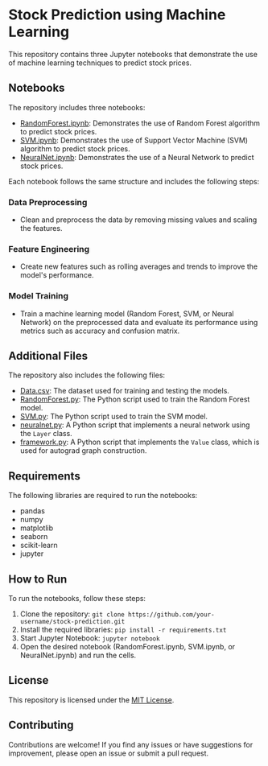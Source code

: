 # Stock Prediction using Machine Learning

This repository contains three Jupyter notebooks that demonstrate the use of machine learning techniques to predict stock prices.

## Notebooks

The repository includes three notebooks:

* [RandomForest.ipynb](RandomForest.ipynb): Demonstrates the use of Random Forest algorithm to predict stock prices.
* [SVM.ipynb](SVM.ipynb): Demonstrates the use of Support Vector Machine (SVM) algorithm to predict stock prices.
* [NeuralNet.ipynb](NeuralNet.ipynb): Demonstrates the use of a Neural Network to predict stock prices.

Each notebook follows the same structure and includes the following steps:

### Data Preprocessing

* Clean and preprocess the data by removing missing values and scaling the features.

### Feature Engineering

* Create new features such as rolling averages and trends to improve the model's performance.

### Model Training

* Train a machine learning model (Random Forest, SVM, or Neural Network) on the preprocessed data and evaluate its performance using metrics such as accuracy and confusion matrix.

## Additional Files

The repository also includes the following files:

* [Data.csv](Data.csv): The dataset used for training and testing the models.
* [RandomForest.py](RandomForest.py): The Python script used to train the Random Forest model.
* [SVM.py](SVM.py): The Python script used to train the SVM model.
* [neuralnet.py](neuralnet.py): A Python script that implements a neural network using the `Layer` class.
* [framework.py](framework.py): A Python script that implements the `Value` class, which is used for autograd graph construction.

## Requirements

The following libraries are required to run the notebooks:

* pandas
* numpy
* matplotlib
* seaborn
* scikit-learn
* jupyter

## How to Run

To run the notebooks, follow these steps:

1. Clone the repository: `git clone https://github.com/your-username/stock-prediction.git`
2. Install the required libraries: `pip install -r requirements.txt`
3. Start Jupyter Notebook: `jupyter notebook`
4. Open the desired notebook (RandomForest.ipynb, SVM.ipynb, or NeuralNet.ipynb) and run the cells.

## License

This repository is licensed under the [MIT License](LICENSE).

## Contributing

Contributions are welcome! If you find any issues or have suggestions for improvement, please open an issue or submit a pull request.